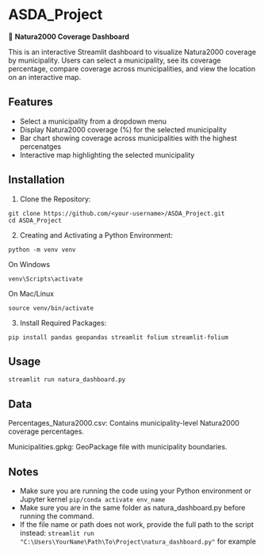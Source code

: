 # ASDA_Project

🌿 **Natura2000 Coverage Dashboard**

This is an interactive Streamlit dashboard to visualize Natura2000 coverage by municipality. Users can select a municipality, see its coverage percentage, compare coverage across municipalities, and view the location on an interactive map.

## Features

- Select a municipality from a dropdown menu
- Display Natura2000 coverage (%) for the selected municipality
- Bar chart showing coverage across municipalities with the highest percenatges
- Interactive map highlighting the selected municipality

## Installation 

1. Clone the Repository:
```
git clone https://github.com/<your-username>/ASDA_Project.git
cd ASDA_Project
```
2. Creating and Activating a Python Environment:
```
python -m venv venv
```
On Windows
```
venv\Scripts\activate
```
On Mac/Linux
```
source venv/bin/activate
```

3. Install Required Packages:
```
pip install pandas geopandas streamlit folium streamlit-folium
```

## Usage
```
streamlit run natura_dashboard.py
```
## Data
Percentages_Natura2000.csv: Contains municipality-level Natura2000 coverage percentages. 

Municipalities.gpkg: GeoPackage file with municipality boundaries.

## Notes
- Make sure you are running the code using your Python environment or Jupyter kernel
`pip/conda activate env_name`
- Make sure you are in the same folder as natura_dashboard.py before running the command.
- If the file name or path does not work, provide the full path to the script instead:
`streamlit run "C:\Users\YourName\Path\To\Project\natura_dashboard.py"` for example



